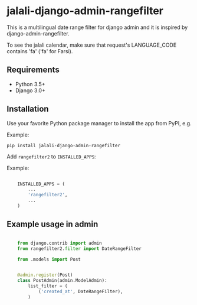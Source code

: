 jalali-django-admin-rangefilter
========================

This is a multilingual date range filter for django admin and it is inspired by django-admin-rangefilter.

To see the jalali calendar, make sure that request's LANGUAGE_CODE contains 'fa' ('fa' for Farsi).


Requirements
------------

* Python 3.5+
* Django 3.0+


Installation
------------

Use your favorite Python package manager to install the app from PyPI, e.g.

Example:

``pip install jalali-django-admin-rangefilter``


Add ``rangefilter2`` to ``INSTALLED_APPS``:

Example:

```python

    INSTALLED_APPS = (
        ...
        'rangefilter2',
        ...
    )
```


Example usage in admin
-------------

```python

    from django.contrib import admin
    from rangefilter2.filter import DateRangeFilter

    from .models import Post


    @admin.register(Post)
    class PostAdmin(admin.ModelAdmin):
        list_filter = (
            ('created_at', DateRangeFilter),
        )
```
